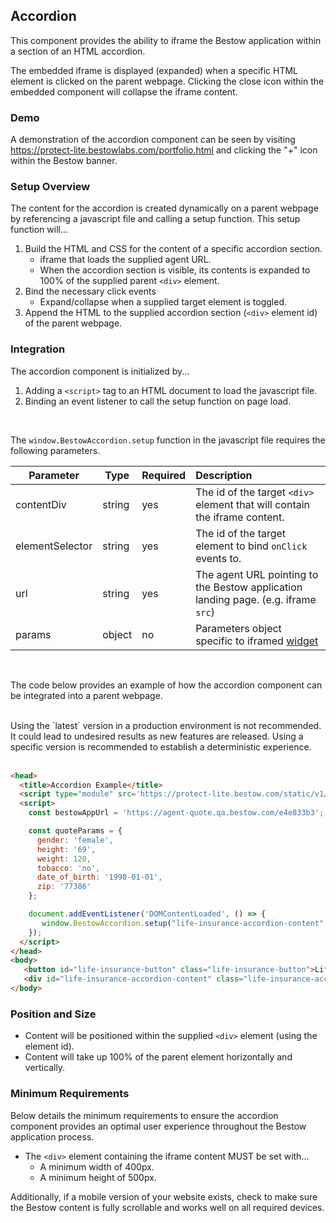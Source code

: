 ## Accordion

This component provides the ability to iframe the Bestow application within a section of an HTML accordion.

The embedded iframe is displayed (expanded) when a specific HTML element is clicked on the
parent webpage. Clicking the close icon within the embedded component will collapse the iframe content. 

### Demo

A demonstration of the accordion component can be seen by visiting https://protect-lite.bestowlabs.com/portfolio.html
and clicking the "+" icon within the Bestow banner.

### Setup Overview

The content for the accordion is created dynamically on a parent webpage by referencing a javascript file and calling a
setup function. This setup function will...

1. Build the HTML and CSS for the content of a specific accordion section.
   * iframe that loads the supplied agent URL.
   * When the accordion section is visible, its contents is expanded to 100% of the supplied parent `<div>` element.
2. Bind the necessary click events
   * Expand/collapse when a supplied target element is toggled.
3. Append the HTML to the supplied accordion section (`<div>` element id) of the parent webpage.

### Integration

The accordion component is initialized by...
1. Adding a `<script>` tag to an HTML document to load the javascript file.
2. Binding an event listener to call the setup function on page load.

<br/>

The `window.BestowAccordion.setup` function in the javascript file requires the following parameters.

| Parameter       | Type    | Required | Description                                                                        |
|-----------------|---------|----------|:-----------------------------------------------------------------------------------|
| contentDiv      | string  | yes      | The id of the target `<div>` element that will contain the iframe content.         |
| elementSelector | string  | yes      | The id of the target element to bind `onClick` events to.                          |
| url             | string  | yes      | The agent URL pointing to the Bestow application landing page. (e.g. iframe `src`) |
| params          | object  | no       | Parameters object specific to iframed [widget](#widgets)                           |

<br/>

The code below provides an example of how the accordion component can be integrated into a parent webpage.

<br/>

<aside class="warning"> Using the `latest` version in a production environment is not recommended. It could lead to undesired results as new features are released. Using a specific version is recommended to establish a deterministic experience. </aside>

<br/>

```html
<head>
  <title>Accordion Example</title>
  <script type="module" src='https://protect-lite.bestow.com/static/v1/iframe/accordion/bestow-accordion-latest.js'></script>
  <script>
    const bestowAppUrl = 'https://agent-quote.qa.bestow.com/e4e833b3';

    const quoteParams = {
      gender: 'female',
      height: '69',
      weight: 120,
      tobacco: 'no',
      date_of_birth: '1998-01-01',
      zip: '77386'
    };

    document.addEventListener('DOMContentLoaded', () => {
       window.BestowAccordion.setup("life-insurance-accordion-content", "life-insurance-button", bestowAppUrl, quoteParams);
    });
  </script>
</head>
<body>
   <button id="life-insurance-button" class="life-insurance-button">Life Insurance</button>
   <div id="life-insurance-accordion-content" class="life-insurance-accordion-content"></div>
</body>
```

### Position and Size

* Content will be positioned within the supplied `<div>` element (using the element id).
* Content will take up 100% of the parent element horizontally and vertically.

### Minimum Requirements

Below details the minimum requirements to ensure the accordion component provides an optimal user experience
throughout the Bestow application process.

* The `<div>` element containing the iframe content MUST be set with...
  * A minimum width of 400px.
  * A minimum height of 500px.

Additionally, if a mobile version of your website exists, check to make sure the Bestow content is fully scrollable
and works well on all required devices.

<br/>
